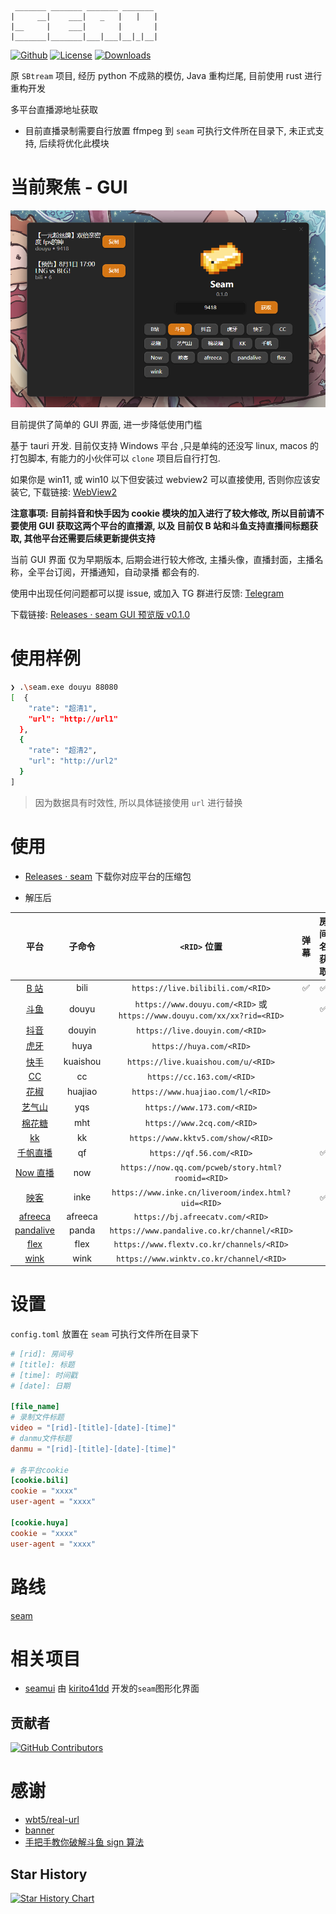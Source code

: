 ```
 _______ _______ _______ _______
|     __|    ___|   _   |   |   |
|__     |    ___|       |       |
|_______|_______|___|___|__|_|__|
```

[![Github]][Repo] [![License]][Repo] [![Downloads]][Release]

[Repo]: https://github.com/Borber/seam
[Github]: https://img.shields.io/badge/github-Borber/seam-8da0cb.svg?style=for-the-badge&logo=github
[Downloads]: https://img.shields.io/github/downloads/Borber/seam/total.svg?style=for-the-badge&color=82E0AA&logo=github
[Release]: https://github.com/Borber/seam/releases/latest
[License]: https://img.shields.io/github/license/borber/seam?color=%2398cbed&logo=rust&style=for-the-badge

原 `SBtream` 项目, 经历 python 不成熟的模仿, Java 重构烂尾, 目前使用 rust 进行重构开发

多平台直播源地址获取

-   目前直播录制需要自行放置 ffmpeg 到 `seam` 可执行文件所在目录下, 未正式支持, 后续将优化此模块

# 当前聚焦 - GUI

![GUI](assets/gui.png)

目前提供了简单的 GUI 界面, 进一步降低使用门槛

基于 tauri 开发. 目前仅支持 Windows 平台 ,只是单纯的还没写 linux, macos 的 打包脚本, 有能力的小伙伴可以 `clone` 项目后自行打包.

如果你是 win11, 或 win10 以下但安装过 webview2 可以直接使用, 否则你应该安装它, 下载链接: [WebView2](https://developer.microsoft.com/zh-cn/microsoft-edge/webview2/#download-section)

**注意事项: 目前抖音和快手因为 cookie 模块的加入进行了较大修改, 所以目前请不要使用 GUI 获取这两个平台的直播源, 以及 目前仅 B 站和斗鱼支持直播间标题获取, 其他平台还需要后续更新提供支持**

当前 GUI 界面 仅为早期版本, 后期会进行较大修改, 主播头像，直播封面，主播名称，全平台订阅，开播通知，自动录播 都会有的.

使用中出现任何问题都可以提 issue, 或加入 TG 群进行反馈: [Telegram](https://t.me/seam_rust)

下载链接: [Releases · seam GUI 预览版 v0.1.0](https://github.com/Borber/seam/releases/tag/pre-gui-v0.1.0)

# 使用样例

```bash
❯ .\seam.exe douyu 88080
[  {
    "rate": "超清1",
    "url": "http://url1"
  },
  {
    "rate": "超清2",
    "url": "http://url2"
  }
]
```

> 因为数据具有时效性, 所以具体链接使用 `url` 进行替换

# 使用

-   [Releases · seam](https://github.com/Borber/seam/releases) 下载你对应平台的压缩包

-   解压后

|                 **平台**                  | **子命令** |                             **`<RID>` 位置**                             | **弹幕** | **房间名获取** |
| :---------------------------------------: | :--------: | :----------------------------------------------------------------------: | :------: | :------------: |
|    [B 站](https://live.bilibili.com/)     |    bili    |                    `https://live.bilibili.com/<RID>`                     |    ✅    |       ✅       |
|      [斗鱼](https://www.douyu.com/)       |   douyu    | `https://www.douyu.com/<RID>` 或 `https://www.douyu.com/xx/xx?rid=<RID>` |          |       ✅       |
|     [抖音](https://live.douyin.com/)      |   douyin   |                     `https://live.douyin.com/<RID>`                      |          |                |
|         [虎牙](https://huya.com/)         |    huya    |                         `https://huya.com/<RID>`                         |          |                |
|    [快手](https://live.kuaishou.com/)     |  kuaishou  |                   `https://live.kuaishou.com/u/<RID>`                    |          |                |
|         [CC](https://cc.163.com/)         |     cc     |                        `https://cc.163.com/<RID>`                        |          |                |
|     [花椒](https://www.huajiao.com/)      |  huajiao   |                    `https://www.huajiao.com/l/<RID>`                     |          |                |
|      [艺气山](https://www.173.com/)       |    yqs     |                       `https://www.173.com/<RID>`                        |          |                |
|      [棉花糖](https://www.2cq.com/)       |    mht     |                       `https://www.2cq.com/<RID>`                        |          |                |
|       [kk](https://www.kktv5.com/)        |     kk     |                    `https://www.kktv5.com/show/<RID>`                    |          |                |
|      [千帆直播](https://qf.56.com/)       |     qf     |                        `https://qf.56.com/<RID>`                         |          |       ✅       |
|      [Now 直播](https://now.qq.com/)      |    now     |            `https://now.qq.com/pcweb/story.html?roomid=<RID>`            |          |                |
|       [映客](https://www.inke.cn/)        |    inke    |           `https://www.inke.cn/liveroom/index.html?uid=<RID>`            |          |       ✅       |
|     [afreeca](https://afreecatv.com/)     |  afreeca   |                     `https://bj.afreecatv.com/<RID>`                     |          |                |
| [pandalive](https://www.pandalive.co.kr/) |   panda    |               `https://www.pandalive.co.kr/channel/<RID>`                |          |                |
|     [flex](https://www.flextv.co.kr/)     |    flex    |                `https://www.flextv.co.kr/channels/<RID>`                 |          |                |
|     [wink](https://www.winktv.co.kr/)     |    wink    |                 `https://www.winktv.co.kr/channel/<RID>`                 |          |                |

# 设置

`config.toml` 放置在 `seam` 可执行文件所在目录下

```toml
# [rid]: 房间号
# [title]: 标题
# [time]: 时间戳
# [date]: 日期

[file_name]
# 录制文件标题
video = "[rid]-[title]-[date]-[time]"
# danmu文件标题
danmu = "[rid]-[title]-[date]-[time]"

# 各平台cookie
[cookie.bili]
cookie = "xxxx"
user-agent = "xxxx"

[cookie.huya]
cookie = "xxxx"
user-agent = "xxxx"
```

# 路线

[seam](https://github.com/users/Borber/projects/4/views/1)

# 相关项目

-   [seamui](https://github.com/kirito41dd/seamui) 由 [kirito41dd](https://github.com/kirito41dd) 开发的`seam`图形化界面

## 贡献者

[![GitHub Contributors](https://contrib.rocks/image?repo=Borber/seam)](https://github.com/Borber/seam/graphs/contributors)

# 感谢

-   [wbt5/real-url](https://github.com/wbt5/real-url/)
-   [banner](https://textkool.com/en/ascii-art-generator?hl=default&vl=default&font=Chunky&text=SEAM)
-   [手把手教你破解斗鱼 sign 算法](https://zhuanlan.zhihu.com/p/107330805)

## Star History

<a href="https://github.com/Borber/seam/stargazers">
  <picture>
    <source media="(prefers-color-scheme: dark)" srcset="https://api.star-history.com/svg?repos=Borber/seam&type=Date&theme=dark" />
    <source media="(prefers-color-scheme: light)" srcset="https://api.star-history.com/svg?repos=Borber/seam&type=Date" />
    <img alt="Star History Chart" src="https://api.star-history.com/svg?repos=Borber/seam&type=Date" />
  </picture>
</a>
